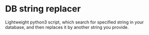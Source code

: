 # DB string replacer

Lightweight python3 script, which search for specified string in your database, and then replaces it by another string you provide.
